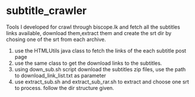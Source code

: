 subtitle_crawler
================

Tools I developed for crawl through biscope.lk and fetch all the subtitles links available, download them,extract them and create the srt dir by chosing one of the srt from each archive.

1. use the HTMLUtils java class to fetch the links of the each subtitle post page
2. use the same class to get the download links to the subtitles.
3. using down_sub.sh script download the subtitles zip files, use the path to download_link_list.txt as parameter
4. use extract_sub.sh and extract_sub_rar.sh to extract and choose one srt to process. follow the dir structure given.
